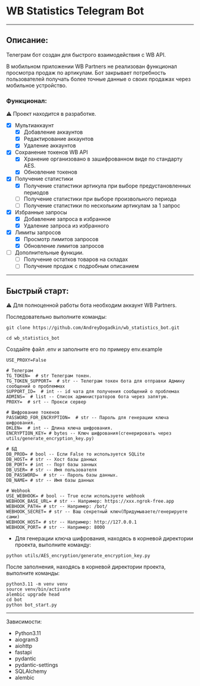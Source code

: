 # WB Statistics Telegram Bot
___
## Описание:
Телеграм бот создан для быстрого взаимодействия с WB API.

В мобильном приложении WB Partners не реализован функционал просмотра продаж по артикулам.
Бот закрывает потребность пользователей получать более точные данные о своих продажах через мобильное
устройство.

### Функционал:
⚠️ Проект находится в разработке.
- [x] Мультиаккаунт
  - [x] Добавление аккаунтов
  - [x] Редактирование аккаунтов
  - [x] Удаление аккаунтов
- [x] Сохранение токенов WB API
  - [x] Хранение организовано в зашифрованном виде по стандарту AES.
  - [x] Обновление токенов
- [x] Получение статистики
  - [x] Получение статистики артикула при выборе предустановленных периодов
  - [ ] Получение статистики при выборе произвольного периода
  - [ ] Получение статистики по нескольким артикулам за 1 запрос
- [x] Избранные запросы
  - [x] Добавление запроса в избранное
  - [x] Удаление запроса из избранного
- [x] Лимиты запросов
  - [x] Просмотр лимитов запросов
  - [x] Обновление лимитов запросов
- [ ] Дополнительные функции.
  - [ ] Получение остатков товаров на складах
  - [ ] Получение продаж с подробным описанием

___
## Быстрый старт:
⚠️ Для полноценной работы бота необходим аккаунт WB Partners.

Последовательно выполните команды:
```
git clone https://github.com/AndreyDogadkin/wb_statistics_bot.git
```
```
cd wb_statistics_bot
```
Создайте файл .env и заполните его по примеру env.example
```
USE_PROXY=False

# Телеграм
TG_TOKEN=  # str Телеграм токен.
TG_TOKEN_SUPPORT=  # str -- Телеграм токен бота для отправки Админу сообщений о проблеммах
SUPPORT_ID=  # int -- id чата для получения сообщений о проблемах
ADMINS=  # list -- Список администраторов бота через запятую.
PROXY=  # srt -- Прокси сервер

# Шифрование токенов
PASSWORD_FOR_ENCRYPTION=  # str -- Пароль для генерации ключа шифрования.
DKLEN=  # int -- Длина ключа шифрования.
ENCRYPTION_KEY= # bytes -- Ключ шифрования(сгенерировать через utils/generate_encryption_key.py)

# БД
DB_PROD= # bool -- Если False то используется SQLite
DB_HOST= # str -- Хост базы данных
DB_PORT= # int -- Порт базы занных
DB_USER= # str -- Имя пользователя
DB_PASSWORD=  # str -- Пароль базы данных.
DB_NAME= # str -- Имя базы данных

# Webhook
USE_WEBHOOK= # bool -- True если используете webhook
WEBHOOK_BASE_URL= # str -- Например: https://xxx.ngrok-free.app
WEBHOOK_PATH= # str -- Например: /bot/
WEBHOOK_SECRET= # str -- Ваш секретный ключ(Придумываете/генерируете сами)
WEBHOOK_HOST= # str -- Например: http://127.0.0.1
WEBHOOK_PORT= # str -- Например: 8000
```
* Для генерации ключа шифрования, находясь в корневой директории проекта, выполните команду:
```
python utils/AES_encryption/generate_encryption_key.py 
```
После заполнения, находясь в корневой директории проекта, выполните команды:
```
python3.11 -m venv venv
source venv/bin/activate
alembic upgrade head
cd bot
python bot_start.py
```
___
Зависимости:
* Python3.11
* aiogram3
* aiohttp
* fastapi
* pydantic
* pydantic-settings
* SQLAlchemy
* alembic
